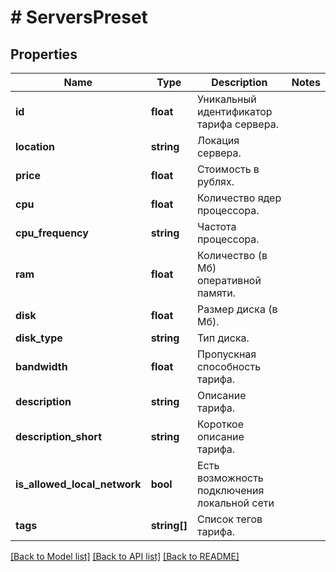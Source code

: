 # # ServersPreset

## Properties

Name | Type | Description | Notes
------------ | ------------- | ------------- | -------------
**id** | **float** | Уникальный идентификатор тарифа сервера. |
**location** | **string** | Локация сервера. |
**price** | **float** | Стоимость в рублях. |
**cpu** | **float** | Количество ядер процессора. |
**cpu_frequency** | **string** | Частота процессора. |
**ram** | **float** | Количество (в Мб) оперативной памяти. |
**disk** | **float** | Размер диска (в Мб). |
**disk_type** | **string** | Тип диска. |
**bandwidth** | **float** | Пропускная способность тарифа. |
**description** | **string** | Описание тарифа. |
**description_short** | **string** | Короткое описание тарифа. |
**is_allowed_local_network** | **bool** | Есть возможность подключения локальной сети |
**tags** | **string[]** | Список тегов тарифа. |

[[Back to Model list]](../../README.md#models) [[Back to API list]](../../README.md#endpoints) [[Back to README]](../../README.md)
